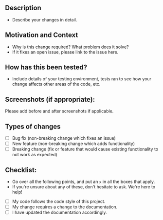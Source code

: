 <!--- Provide a general summary of your changes in the Title above -->

## Description
- Describe your changes in detail.

## Motivation and Context
- Why is this change required? What problem does it solve?
- If it fixes an open issue, please link to the issue here.

## How has this been tested?
<!-- - Please describe in detail how you tested your changes. -->
- Include details of your testing environment, tests ran to see how your change affects other areas of the code, etc.

## Screenshots (if appropriate):
Please add before and after screenshots if applicable.

## Types of changes
<!--- What types of changes does your code introduce? Put an `x` in all the boxes that apply: -->
- [ ] Bug fix (non-breaking change which fixes an issue)
- [ ] New feature (non-breaking change which adds functionality)
- [ ] Breaking change (fix or feature that would cause existing functionality to not work as expected)

## Checklist:
- Go over all the following points, and put an `x` in all the boxes that apply.
- If you're unsure about any of these, don't hesitate to ask. We're here to help!
- [ ] My code follows the code style of this project.
- [ ] My change requires a change to the documentation.
- [ ] I have updated the documentation accordingly.